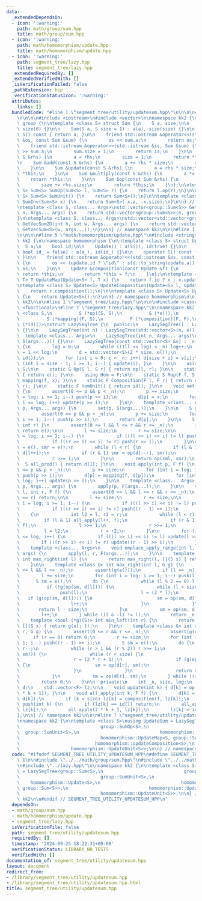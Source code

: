```yaml
---
data:
  _extendedDependsOn:
  - icon: ':warning:'
    path: math/group/sum.hpp
    title: math/group/sum.hpp
  - icon: ':warning:'
    path: math/homomorphism/update.hpp
    title: math/homomorphism/update.hpp
  - icon: ':warning:'
    path: segment_tree/lazy.hpp
    title: segment_tree/lazy.hpp
  _extendedRequiredBy: []
  _extendedVerifiedWith: []
  _isVerificationFailed: false
  _pathExtension: hpp
  _verificationStatusIcon: ':warning:'
  attributes:
    links: []
  bundledCode: "#line 1 \"segment_tree/utility/updatesum.hpp\"\n\n\n\n#line 1 \"math/group/sum.hpp\"\
    \n\n\n\n#include <iostream>\n#include <vector>\n\nnamespace kk2 {\n\nnamespace\
    \ group {\n\ntemplate <class S> struct Sum {\n    S a, size;\n\n    Sum() : a(S()),\
    \ size(0) {}\n\n    Sum(S a, S size = 1) : a(a), size(size) {}\n\n    operator\
    \ S() const { return a; }\n\n    friend std::ostream &operator<<(std::ostream\
    \ &os, const Sum &sum) {\n        os << sum.a;\n        return os;\n    }\n\n\
    \    friend std::istream &operator>>(std::istream &is, Sum &sum) {\n        is\
    \ >> sum.a;\n        sum.size = 1;\n        return is;\n    }\n\n    Sum &operator=(const\
    \ S &rhs) {\n        a = rhs;\n        size = 1;\n        return *this;\n    }\n\
    \n    Sum &add(const S &rhs) {\n        a += rhs * size;\n        return *this;\n\
    \    }\n\n    Sum &update(const S &rhs) {\n        a = rhs * size;\n        return\
    \ *this;\n    }\n\n    Sum &multiply(const S &rhs) {\n        a *= rhs;\n    \
    \    return *this;\n    }\n\n    Sum &op(const Sum &rhs) {\n        a += rhs.a;\n\
    \        size += rhs.size;\n        return *this;\n    }\n};\n\ntemplate <class\
    \ S> Sum<S> SumOp(Sum<S> l, Sum<S> r) {\n    return l.op(r);\n}\n\ntemplate <class\
    \ S> Sum<S> SumUnit() {\n    return Sum<S>();\n}\n\ntemplate <class S> Sum<S>\
    \ SumInv(Sum<S> x) {\n    return Sum<S>(-x.a, -x.size);\n}\n\n} // namespace group\n\
    \ntemplate <class S, class... Args>\nstd::vector<group::Sum<S>> GetVecSum(int\
    \ n, Args... args) {\n    return std::vector<group::Sum<S>>(n, group::Sum<S>(args...));\n\
    }\n\ntemplate <class S, class... Args>\nstd::vector<std::vector<group::Sum<S>>>\
    \ GetVecSum2D(int h, int w, Args... args) {\n    return std::vector<std::vector<group::Sum<S>>>(h,\
    \ GetVecSum<S>(w, args...));\n}\n\n} // namespace kk2\n\n\n#line 1 \"math/homomorphism/update.hpp\"\
    \n\n\n\n#line 5 \"math/homomorphism/update.hpp\"\n#include <string>\n\nnamespace\
    \ kk2 {\n\nnamespace homomorphism {\n\ntemplate <class S> struct Update {\n  \
    \  S a;\n    bool id;\n\n    Update() : a(S()), id(true) {}\n\n    Update(S a_,\
    \ bool id_ = false) : a(a_), id(id_) {}\n\n    operator S() const { return a;\
    \ }\n\n    friend std::ostream &operator<<(std::ostream &os, const Update &update)\
    \ {\n        os << (update.id ? \"id\" : std::to_string(update.a));\n        return\
    \ os;\n    }\n\n    Update &composition(const Update &f) {\n        if (f.id)\
    \ return *this;\n        return *this = f;\n    }\n};\n\ntemplate <class S, class\
    \ T> T UpdateMap(Update<S> f, T x) {\n    return f.id ? x : x.update(f.a);\n}\n\
    \ntemplate <class S> Update<S> UpdateComposition(Update<S> l, Update<S> r) {\n\
    \    return r.composition(l);\n}\n\ntemplate <class S> Update<S> UpdateUnit()\
    \ {\n    return Update<S>();\n}\n\n} // namespace homomorphism\n\n} // namespace\
    \ kk2\n\n\n#line 1 \"segment_tree/lazy.hpp\"\n\n\n\n#include <cassert>\n#include\
    \ <functional>\n#line 7 \"segment_tree/lazy.hpp\"\n\nnamespace kk2 {\n\ntemplate\
    \ <class S,\n          S (*op)(S, S),\n          S (*e)(),\n          class F,\n\
    \          S (*mapping)(F, S),\n          F (*composition)(F, F),\n          F\
    \ (*id)()>\nstruct LazySegTree {\n  public:\n    LazySegTree() : LazySegTree(0)\
    \ {}\n\n    LazySegTree(int n) : LazySegTree(std::vector<S>(n, e())) {}\n\n  \
    \  template <class... Args>\n    LazySegTree(int n, Args... args)\n        : LazySegTree(std::vector<S>(n,\
    \ S(args...))) {}\n\n    LazySegTree(const std::vector<S> &v) : _n(int(v.size()))\
    \ {\n        log = 0;\n        while ((1ll << log) < _n) log++;\n        size\
    \ = 1 << log;\n        d = std::vector<S>(2 * size, e());\n        lz = std::vector<F>(size,\
    \ id());\n        for (int i = 0; i < _n; i++) d[size + i] = v[i];\n        for\
    \ (int i = size - 1; i >= 1; i--) { update(i); }\n    }\n\n    using Monoid =\
    \ S;\n\n    static S Op(S l, S r) { return op(l, r); }\n\n    static S MonoidUnit()\
    \ { return e(); }\n\n    using Hom = F;\n\n    static S Map(F f, S x) { return\
    \ mapping(f, x); }\n\n    static F Composition(F l, F r) { return composition(l,\
    \ r); }\n\n    static F HomUnit() { return id(); }\n\n    void set(int p, S x)\
    \ {\n        assert(0 <= p && p < _n);\n        p += size;\n        for (int i\
    \ = log; i >= 1; i--) push(p >> i);\n        d[p] = x;\n        for (int i = 1;\
    \ i <= log; i++) update(p >> i);\n    }\n\n    template <class... Args> void emplace_set(int\
    \ p, Args... args) {\n        set(p, S(args...));\n    }\n\n    S get(int p) {\n\
    \        assert(0 <= p && p < _n);\n        p += size;\n        for (int i = log;\
    \ i >= 1; i--) push(p >> i);\n        return d[p];\n    }\n\n    S prod(int l,\
    \ int r) {\n        assert(0 <= l && l <= r && r <= _n);\n        if (l == r)\
    \ return e();\n\n        l += size;\n        r += size;\n\n        for (int i\
    \ = log; i >= 1; i--) {\n            if (((l >> i) << i) != l) push(l >> i);\n\
    \            if (((r >> i) << i) != r) push(r >> i);\n        }\n\n        S sml\
    \ = e(), smr = e();\n        while (l < r) {\n            if (l & 1) sml = op(sml,\
    \ d[l++]);\n            if (r & 1) smr = op(d[--r], smr);\n            l >>= 1;\n\
    \            r >>= 1;\n        }\n\n        return op(sml, smr);\n    }\n\n  \
    \  S all_prod() { return d[1]; }\n\n    void apply(int p, F f) {\n        assert(0\
    \ <= p && p < _n);\n        p += size;\n        for (int i = log; i >= 1; i--)\
    \ push(p >> i);\n        d[p] = mapping(f, d[p]);\n        for (int i = 1; i <=\
    \ log; i++) update(p >> i);\n    }\n\n    template <class... Args> void emplace_apply_point(int\
    \ p, Args... args) {\n        apply(p, F(args...));\n    }\n\n    void apply(int\
    \ l, int r, F f) {\n        assert(0 <= l && l <= r && r <= _n);\n        if (l\
    \ == r) return;\n\n        l += size;\n        r += size;\n\n        for (int\
    \ i = log; i >= 1; i--) {\n            if (((l >> i) << i) != l) push(l >> i);\n\
    \            if (((r >> i) << i) != r) push((r - 1) >> i);\n        }\n\n    \
    \    {\n            int l2 = l, r2 = r;\n            while (l < r) {\n       \
    \         if (l & 1) all_apply(l++, f);\n                if (r & 1) all_apply(--r,\
    \ f);\n                l >>= 1;\n                r >>= 1;\n            }\n   \
    \         l = l2;\n            r = r2;\n        }\n\n        for (int i = 1; i\
    \ <= log; i++) {\n            if (((l >> i) << i) != l) update(l >> i);\n    \
    \        if (((r >> i) << i) != r) update((r - 1) >> i);\n        }\n    }\n\n\
    \    template <class... Args>\n    void emplace_apply_range(int l, int r, Args...\
    \ args) {\n        apply(l, r, F(args...));\n    }\n\n    template <bool (*g)(S)>\
    \ int max_right(int l) {\n        return max_right(l, [](S x) { return g(x); });\n\
    \    }\n\n    template <class G> int max_right(int l, G g) {\n        assert(0\
    \ <= l && l <= _n);\n        assert(g(e()));\n        if (l == _n) return _n;\n\
    \        l += size;\n        for (int i = log; i >= 1; i--) push(l >> i);\n  \
    \      S sm = e();\n        do {\n            while (l % 2 == 0) l >>= 1;\n  \
    \          if (!g(op(sm, d[l]))) {\n                while (l < size) {\n     \
    \               push(l);\n                    l = (2 * l);\n                 \
    \   if (g(op(sm, d[l]))) {\n                        sm = op(sm, d[l]);\n     \
    \                   l++;\n                    }\n                }\n         \
    \       return l - size;\n            }\n            sm = op(sm, d[l]);\n    \
    \        l++;\n        } while ((l & -l) != l);\n        return _n;\n    }\n\n\
    \    template <bool (*g)(S)> int min_left(int r) {\n        return min_left(r,\
    \ [](S x) { return g(x); });\n    }\n\n    template <class G> int min_left(int\
    \ r, G g) {\n        assert(0 <= r && r <= _n);\n        assert(g(e()));\n   \
    \     if (r == 0) return 0;\n        r += size;\n        for (int i = log; i >=\
    \ 1; i--) push((r - 1) >> i);\n        S sm = e();\n        do {\n           \
    \ r--;\n            while (r > 1 && (r % 2)) r >>= 1;\n            if (!g(op(d[r],\
    \ sm))) {\n                while (r < size) {\n                    push(r);\n\
    \                    r = (2 * r + 1);\n                    if (g(op(d[r], sm)))\
    \ {\n                        sm = op(d[r], sm);\n                        r--;\n\
    \                    }\n                }\n                return r + 1 - size;\n\
    \            }\n            sm = op(d[r], sm);\n        } while ((r & -r) != r);\n\
    \        return 0;\n    }\n\n  private:\n    int _n, size, log;\n    std::vector<S>\
    \ d;\n    std::vector<F> lz;\n\n    void update(int k) { d[k] = op(d[2 * k], d[2\
    \ * k + 1]); }\n\n    void all_apply(int k, F f) {\n        d[k] = mapping(f,\
    \ d[k]);\n        if (k < size) lz[k] = composition(f, lz[k]);\n    }\n\n    void\
    \ push(int k) {\n        if (lz[k] == id()) return;\n        all_apply(2 * k,\
    \ lz[k]);\n        all_apply(2 * k + 1, lz[k]);\n        lz[k] = id();\n    }\n\
    };\n\n} // namespace kk2\n\n\n#line 7 \"segment_tree/utility/updatesum.hpp\"\n\
    \nnamespace kk2 {\n\ntemplate <class S>\nusing UpdateSum = LazySegTree<group::Sum<S>,\n\
    \                              group::SumOp<S>,\n                            \
    \  group::SumUnit<S>,\n                              homomorphism::Update<S>,\n\
    \                              homomorphism::UpdateMap<S, group::Sum<S>>,\n  \
    \                            homomorphism::UpdateComposition<S>,\n           \
    \                   homomorphism::UpdateUnit<S>>;\n\n} // namespace kk2\n\n\n"
  code: "#ifndef SEGMENT_TREE_UTILITY_UPDATESUM_HPP\n#define SEGMENT_TREE_UTILITY_UPDATESUM_HPP\
    \ 1\n\n#include \"../../math/group/sum.hpp\"\n#include \"../../math/homomorphism/update.hpp\"\
    \n#include \"../lazy.hpp\"\n\nnamespace kk2 {\n\ntemplate <class S>\nusing UpdateSum\
    \ = LazySegTree<group::Sum<S>,\n                              group::SumOp<S>,\n\
    \                              group::SumUnit<S>,\n                          \
    \    homomorphism::Update<S>,\n                              homomorphism::UpdateMap<S,\
    \ group::Sum<S>>,\n                              homomorphism::UpdateComposition<S>,\n\
    \                              homomorphism::UpdateUnit<S>>;\n\n} // namespace\
    \ kk2\n\n#endif // SEGMENT_TREE_UTILITY_UPDATESUM_HPP\n"
  dependsOn:
  - math/group/sum.hpp
  - math/homomorphism/update.hpp
  - segment_tree/lazy.hpp
  isVerificationFile: false
  path: segment_tree/utility/updatesum.hpp
  requiredBy: []
  timestamp: '2024-09-25 18:22:31+09:00'
  verificationStatus: LIBRARY_NO_TESTS
  verifiedWith: []
documentation_of: segment_tree/utility/updatesum.hpp
layout: document
redirect_from:
- /library/segment_tree/utility/updatesum.hpp
- /library/segment_tree/utility/updatesum.hpp.html
title: segment_tree/utility/updatesum.hpp
---
```

